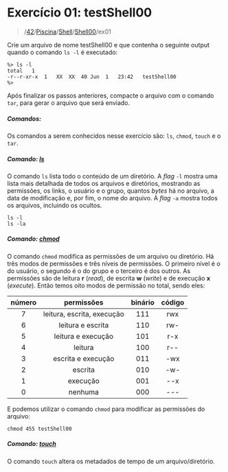 # Exercício 01: testShell00

> /[42](https://github.com/rgrmra/42)/[Piscina](https://github.com/rgrmra/42/Piscina)/[Shell](https:/github.com/rgrmra/42/Piscina/Shell)/[Shell00](https://github.com/rgrmra/42/Piscina/Shell/Shell00)/ex01

Crie um arquivo de nome testShell00 e que contenha o seguinte output quando o comando `ls -l` é executado:

```shell
%> ls -l
total   1
-r--r-xr-x  1   XX  XX  40 Jun  1   23:42   testShell00
%>
```

Após finalizar os passos anteriores, compacte o arquivo com o comando `tar`, para gerar o arquivo que será enviado.



##### Comandos:

Os comandos a serem conhecidos nesse exercício são: `ls`, `chmod`, `touch` e o `tar`.



##### Comando: [ls](https://man7.org/linux/man-pages/man1/ls.1.html)

O comando `ls` lista todo o conteúdo de um diretório. A _flag_ `-l` mostra uma lista mais detalhada de todos os arquivos e diretórios, mostrando as permissões, os links, o usuário e o grupo, quantos _bytes_ há no arquivo, a data de modificação e, por fim, o nome do arquivo. A _flag_ `-a` mostra todos os arquivos, incluindo os ocultos.

```shell
ls -l
ls -la
```



##### Comando: [chmod](https://man7.org./linux/man-pages/man1/chmod.1.html)

O comando `chmod` modifica as permissões de um arquivo ou diretório. Há três modos de permissões e três níveis de permissões. O primeiro nível é o do usuário, o segundo é o do grupo e o terceiro é dos outros. As permissões são de leitura **r** (_read_), de escrita **w** (_write_) e de execução **x** (_execute_).
Então temos oito modos de permissão no total, sendo eles:

| número |         permissões         | binário | código |
| :----: | :------------------------: | :-----: | :----: |
|   7    | leitura, escrita, execução |   111   |  rwx   |
|   6    |     leitura e escrita      |   110   |  rw-   |
|   5    |     leitura e execução     |   101   |  r-x   |
|   4    |          leitura           |   100   |  r--   |
|   3    |     escrita e execução     |   011   |  -wx   |
|   2    |          escrita           |   010   |  -w-   |
|   1    |          execução          |   001   |  --x   |
|   0    |          nenhuma           |   000   |  ---   |

E podemos utilizar o comando `chmod` para modificar as permissões do arquivo:

```shell
chmod 455 testShell00
```



##### Comando: [touch](https://man7.org/linux/man-pages/man1/touch.1.html)

 O comando `touch` altera os metadados de tempo de um arquivo/diretório.

